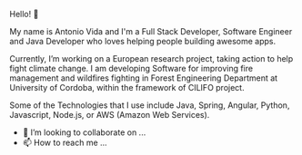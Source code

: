 
Hello! 👋

My name is Antonio Vida and I'm a Full Stack Developer, Software Engineer and Java Developer who loves helping people building awesome apps.

Currently, I’m working on a European research project, taking action to help fight climate change. I am developing Software for improving fire management and wildfires fighting in Forest Engineering Department at University of Cordoba, within the framework of CILIFO project.

Some of the Technologies that I use include Java, Spring, Angular, Python, Javascript, Node.js, or AWS (Amazon Web Services).

- 💞️ I’m looking to collaborate on ...
- 📫 How to reach me ...
